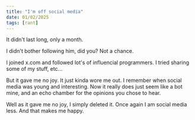 ```yaml
---
title: "I'm off social media"
date: 01/02/2025
tags: [rant]
---
```


It didn't last long, only a month.

<!-- more -->

<chicken-asks>I didn't bother following him, did you?</chicken-asks>
<magpie-replies>Not a chance.</magpie-replies>

I joined x.com and followed lot's of influencial programmers. I tried sharing some of my stuff, etc...

But it gave me no joy. It just kinda wore me out. I remember when social media was young and interesting.
Now it really does just seem like a bot mine, and an echo chamber for the opinions you chose to hear.

Well as it gave me no joy, I simply deleted it. Once again I am social media less. And that makes me happy.
